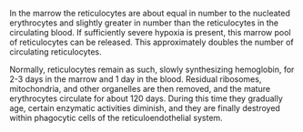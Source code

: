 In the marrow the reticulocytes are about equal in number to the nucleated erythrocytes and slightly greater in number than the reticulocytes in the circulating blood. If sufficiently severe hypoxia is present, this marrow pool of reticulocytes can be released. This approximately doubles the number of circulating reticulocytes.

Normally, reticulocytes remain as such, slowly synthesizing hemoglobin, for 2-3 days in the marrow and 1 day in the blood. Residual ribosomes, mitochondria, and other organelles are then removed, and the mature erythrocytes circulate for about 120 days. During this time they gradually age, certain enzymatic activities diminish, and they are finally destroyed within phagocytic cells of the reticuloendothelial system.